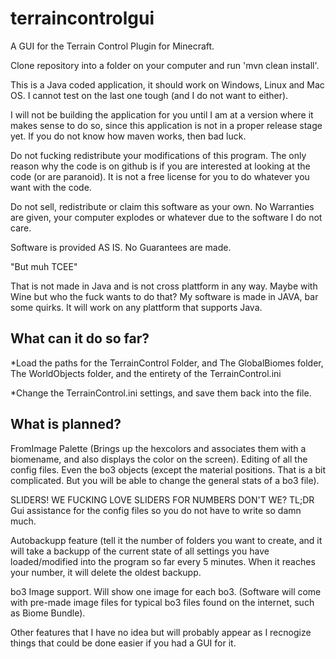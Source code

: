 # terraincontrolgui
A GUI for the Terrain Control Plugin for Minecraft.

Clone repository into a folder on your computer and run 'mvn clean install'.

This is a Java coded application, it should work on Windows, Linux and Mac OS. I cannot test on the last one tough 
(and I do not want to either).

I will not be building the application for you until I am at a version where it makes sense to do so, since this application is not
in a proper release stage yet. If you do not know how maven works, then bad luck.

Do not fucking redistribute your modifications of this program. The only reason why the code is on github is if you are interested
at looking at the code (or are paranoid). It is not a free license for you to do whatever you want with the code. 

Do not sell, redistribute or claim this software as your own.
No Warranties are given, your computer explodes or whatever due to the software I do
not care.

Software is provided AS IS. No Guarantees are made.


"But muh TCEE"

That is not made in Java and is not cross plattform in any way. Maybe with Wine but who the fuck wants to do that?
My software is made in JAVA, bar some quirks. It will work on any plattform that supports Java.

## What can it do so far?

*Load the paths for the TerrainControl Folder, and The GlobalBiomes folder, The WorldObjects folder, and the entirety of the
TerrainControl.ini

*Change the TerrainControl.ini settings, and save them back into the file.

## What is planned?

FromImage Palette (Brings up the hexcolors and associates them with a biomename, and also displays the color on the screen).
Editing of all the config files. Even the bo3 objects (except the material positions. That is a bit complicated. But you will be able 
to change the general stats of a bo3 file).

SLIDERS! WE FUCKING LOVE SLIDERS FOR NUMBERS DON'T WE? 
TL;DR Gui assistance for the config files so you do not have to write so damn much.

Autobackupp feature (tell it the number of folders you want to create, and it will take a backupp of the current state of all settings
you have loaded/modified into the program so far every 5 minutes.
When it reaches your number, it will delete the oldest backupp.

bo3 Image support. Will show one image for each bo3.
(Software will come with pre-made image files for typical bo3 files found on the internet, such as Biome Bundle).

Other features that I have no idea but will probably appear as I recnogize things that could be done easier if you had a GUI for it.

